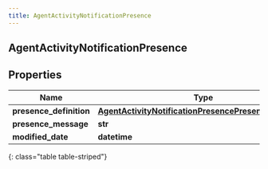 ```yaml
---
title: AgentActivityNotificationPresence
---
```

## AgentActivityNotificationPresence

## Properties

|Name | Type | Description | Notes|
|------------ | ------------- | ------------- | -------------|
| **presence_definition** | [**AgentActivityNotificationPresencePresenceDefinition**](AgentActivityNotificationPresencePresenceDefinition.html) |  | [optional] |
| **presence_message** | **str** |  | [optional] |
| **modified_date** | **datetime** |  | [optional] |
{: class="table table-striped"}


